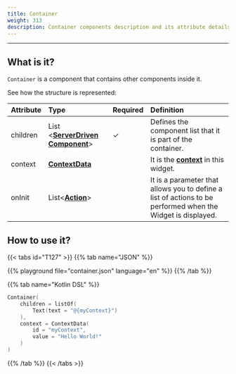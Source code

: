 ```yaml
---
title: Container
weight: 313
description: Container components description and its attribute details
---
```


---

## What is it? 

`Container` is a component that contains other components inside it. 

See how the structure is represented:

| **Attribute** | **Type**  | Required | **Definition** |
| :--- | :--- | :--- | :--- |
| children | List &lt;[**ServerDriven Component**](/api/widget)&gt; |    ✓ | Defines the component list that it is part of the container.  |
| context | [**ContextData**](/api/context) |  | It is the [**context**](/api/context) in this widget.  |
| onInit | List&lt;[**Action**](/api/actions)&gt; |  | It is a parameter that allows you to define a list of actions to be performed when the Widget is displayed.  |

## How to use it? 

{{< tabs id="T127" >}}
{{% tab name="JSON" %}}
<!-- json-playground:container.json
{
    "_beagleComponent_": "beagle:container",
    "children": [
        {
          "_beagleComponent_": "beagle:text",
          "text": "@{myContext}"
        }
    ],
    "context": {
        "id": "myContext",
        "value": "Hello world!" 
    }
}
-->
{{% playground file="container.json" language="en" %}}
{{% /tab %}}

{{% tab name="Kotlin DSL" %}}
```kotlin
Container(
    children = listOf(
        Text(text = "@{myContext}")
    ),
    context = ContextData(
        id = "myContext",
        value = "Hello World!"
    )
)
```
{{% /tab %}}
{{< /tabs >}}

